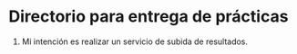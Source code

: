 # Directorio para entrega de prácticas

 1. Mi intención es realizar un servicio de subida de resultados.
